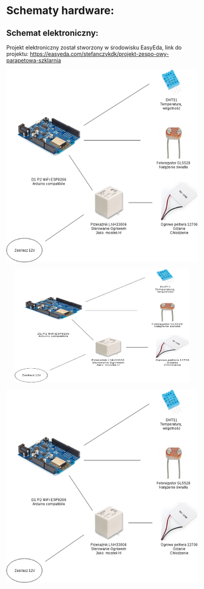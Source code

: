 # Schematy hardware:

## Schemat elektroniczny:

Projekt elektroniczny został stworzony w środowisku EasyEda, link do projektu:
https://easyeda.com/stefanczykdk/projekt-zespo-owy-parapetowa-szklarnia 

![Alt text](Schemat_blokowy_hardware.png?raw=true "Title")


<p align="center">
  <img width="460" height="300" src="Schemat_blokowy_hardware.png">
</p>

<p align="center">
  <img  src="Schemat_blokowy_hardware.png">
</p>


